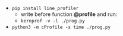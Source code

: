 - `pip install line_profiler`
  - write before function **@profile** and run:
  - `kernprof -v -l ./prog.py`
- `python3 -m cProfile -s time ./prog.py`